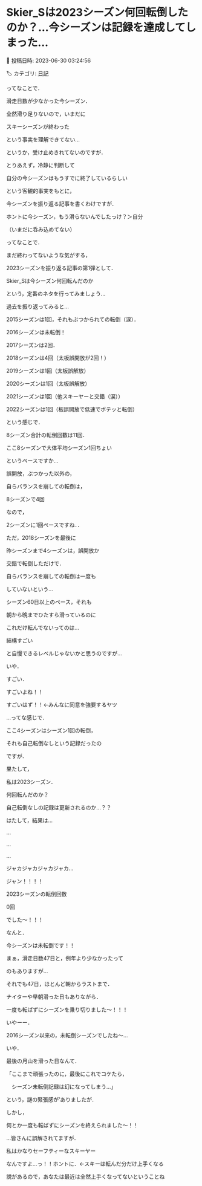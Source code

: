 # Skier_Sは2023シーズン何回転倒したのか？…今シーズンは記録を達成してしまった…

📅 投稿日時: 2023-06-30 03:24:56

🏷️ カテゴリ: [日記](cc4b5682fb7b8b144980957a978653fb0.md)

ってなことで．


滑走日数が少なかった今シーズン．





全然滑り足りないので，いまだに


スキーシーズンが終わった


という事実を理解できてない…


というか，受け止めきれてないのですが．





とりあえず，冷静に判断して


自分の今シーズンはもうすでに終了しているらしい


という客観的事実をもとに，


今シーズンを振り返る記事を書くわけですが．





ホントに今シーズン，もう滑らないんでしたっけ？＞自分


（いまだに呑み込めてない）





ってなことで．


まだ終わってないような気がする，


2023シーズンを振り返る記事の第1弾として．





Skier_Sは今シーズン何回転んだのか





という，定番のネタを行ってみましょう…





過去を振り返ってみると…





2015シーズンは1回，それもぶつかられての転倒（涙）．


2016シーズンは未転倒！


2017シーズンは2回．


2018シーズンは4回（太板誤開放が2回！）


2019シーズンは1回（太板誤解放）


2020シーズンは1回（太板誤解放）


2021シーズンは1回（他スキーヤーと交錯（涙））


2022シーズンは1回（板誤開放で低速でポテッと転倒）





という感じで．


8シーズン合計の転倒回数は11回．


ここ8シーズンで大体平均シーズン1回ちょい


というペースですか…





誤開放，ぶつかった以外の，


自らバランスを崩しての転倒は，


8シーズンで4回


なので，


2シーズンに1回ペースですね．．





ただ，2018シーズンを最後に


昨シーズンまで4シーズンは，誤開放か


交錯で転倒しただけで．


自らバランスを崩しての転倒は一度も


していないという…





シーズン60日以上のペース，それも


朝から晩までひたすら滑っているのに


これだけ転んでないってのは…


結構すごい


と自慢できるレベルじゃないかと思うのですが…


いや．


すごい．


すごいよね！！


すごいはず！！←みんなに同意を強要するヤツ





…ってな感じで．


ここ4シーズンはシーズン1回の転倒，


それも自己転倒なしという記録だったの


ですが．





果たして，


私は2023シーズン．


何回転んだのか？





自己転倒なしの記録は更新されるのか…？？





はたして，結果は…


…


…


…


ジャカジャカジャカジャカ…


ジャン！！！！





2023シーズンの転倒回数


0回





でした～！！！


なんと．


今シーズンは未転倒です！！





まぁ，滑走日数47日と，例年より少なかったって


のもありますが…


それでも47日，ほとんど朝からラストまで．


ナイターや早朝滑った日もありながら．


一度も転ばずにシーズンを乗り切りました～！！！





いやーー．


2016シーズン以来の，未転倒シーズンでしたね～…





いや．


最後の月山を滑った日なんて．


「ここまで頑張ったのに，最後にこれでコケたら，


　シーズン未転倒記録は幻になってしまう…」


という，謎の緊張感が’ありましたが．


しかし，


何とか一度も転ばずにシーズンを終えられました～！！





…皆さんに誤解されてますが．


私はかなりセーフティーなスキーヤー


なんですよ…っ！！ホントに．←スキーは転んだ分だけ上手くなる


説があるので，あなたは最近は全然上手くなってないということね
